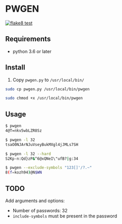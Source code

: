 # PWGEN

[![flake8 test](https://github.com/shaxraman/pwgen/actions/workflows/flake8.yaml/badge.svg)](https://github.com/shaxraman/pwgen/actions/workflows/flake8.yaml)

## Requirements

- python 3.6 or later

## Install

1. Copy `pwgen.py` to `/usr/local/bin/`

```bash
sudo cp pwgen.py /usr/local/bin/pwgen
```

```bash
sudo chmod +x /usr/local/bin/pwgen
```

## Usage

```bash
$ pwgen
4@T=nkv5wbLZR8Sz
```

```bash
$ pwgen -l 32
tsaO0NJArNJuVseyBukMXgl4jJMLs7SH
```

```bash
$ pwgen -l 32 --hard
S2Kp-n:Qd}zP&^6@xQNeI\"ufB?|g:34
```

```bash
$ pwgen --exclude-symbols "123[]'/?.~"
8(f=kozh94)@N$WN
```

## TODO

Add arguments and options:

- Number of passwords: 32
- `include-symbols` must be present in the password
